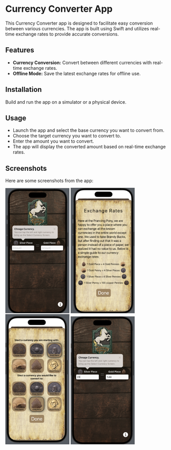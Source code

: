 # Currency Converter App

This Currency Converter app is designed to facilitate easy conversion between various currencies. The app is built using Swift and utilizes real-time exchange rates to provide accurate conversions.

## Features

- **Currency Conversion:** Convert between different currencies with real-time exchange rates.
- **Offline Mode:** Save the latest exchange rates for offline use.


## Installation
 Build and run the app on a simulator or a physical device.

## Usage

- Launch the app and select the base currency you want to convert from.
- Choose the target currency you want to convert to.
- Enter the amount you want to convert.
- The app will display the converted amount based on real-time exchange rates.

## Screenshots

Here are some screenshots from the app:


<img src="https://github.com/Kenway-web/Currency-Convertor/blob/main/CurrencyConvertor/Assets.xcassets/Screenshot%202024-01-07%20at%2012.07.36%20AM.imageset/Screenshot%202024-01-07%20at%2012.07.36%20AM.png" width="200"/>  <img src="https://github.com/Kenway-web/Currency-Convertor/blob/main/CurrencyConvertor/Assets.xcassets/Screenshot%202024-01-07%20at%2012.07.44%20AM%201.imageset/Screenshot%202024-01-07%20at%2012.07.44%20AM.png" width ="200"/>   <img src="https://github.com/Kenway-web/Currency-Convertor/blob/main/CurrencyConvertor/Assets.xcassets/Screenshot%202024-01-07%20at%2012.07.51%20AM.imageset/Screenshot%202024-01-07%20at%2012.07.51%20AM.png" width="200" /> <img src ="https://github.com/Kenway-web/Currency-Convertor/blob/main/CurrencyConvertor/Assets.xcassets/Screenshot%202024-01-07%20at%2012.07.58%20AM.imageset/Screenshot%202024-01-07%20at%2012.07.58%20AM.png"  width ="200"/>


